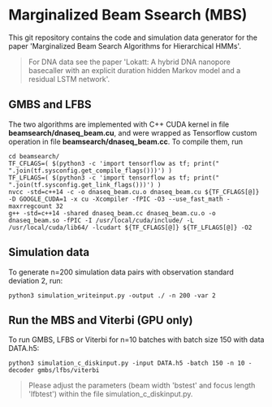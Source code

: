 # Marginalized Beam Ssearch (MBS)
This git repository contains the code and simulation data generator for the paper 'Marginalized Beam Search Algorithms for Hierarchical HMMs'. 
> For DNA data see the paper 'Lokatt: A hybrid DNA nanopore basecaller with an explicit duration hidden Markov model and a residual LSTM network'.

## GMBS and LFBS 
The two algorithms are implemented with C++ CUDA kernel in file **beamsearch/dnaseq_beam.cu**, and were wrapped as Tensorflow custom operation in file **beamsearch/dnaseq_beam.cc**. To compile them, run

```
cd beamsearch/
TF_CFLAGS=( $(python3 -c 'import tensorflow as tf; print(" ".join(tf.sysconfig.get_compile_flags()))') )
TF_LFLAGS=( $(python3 -c 'import tensorflow as tf; print(" ".join(tf.sysconfig.get_link_flags()))') )
nvcc -std=c++14 -c -o dnaseq_beam.cu.o dnaseq_beam.cu ${TF_CFLAGS[@]} -D GOOGLE_CUDA=1 -x cu -Xcompiler -fPIC -O3 --use_fast_math -maxrregcount 32
g++ -std=c++14 -shared dnaseq_beam.cc dnaseq_beam.cu.o -o dnaseq_beam.so -fPIC -I /usr/local/cuda/include/ -L /usr/local/cuda/lib64/ -lcudart ${TF_CFLAGS[@]} ${TF_LFLAGS[@]} -O2
```
## Simulation data
To generate n=200 simulation data pairs with observation standard deviation 2, run:
```
python3 simulation_writeinput.py -output ./ -n 200 -var 2
```

## Run the MBS and Viterbi (GPU only)
To run GMBS, LFBS or Viterbi for n=10 batches with batch size 150 with data DATA.h5:
```
python3 simulation_c_diskinput.py -input DATA.h5 -batch 150 -n 10 -decoder gmbs/lfbs/viterbi
```
> Please adjust the parameters (beam width 'bstest' and focus length 'lfbtest') within the file simulation_c_diskinput.py.
